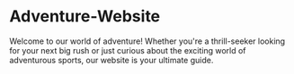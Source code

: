 # Adventure-Website
Welcome to our world of adventure! Whether you're a thrill-seeker looking for your next big rush or just curious about the exciting world of adventurous sports, our website is your ultimate guide.
